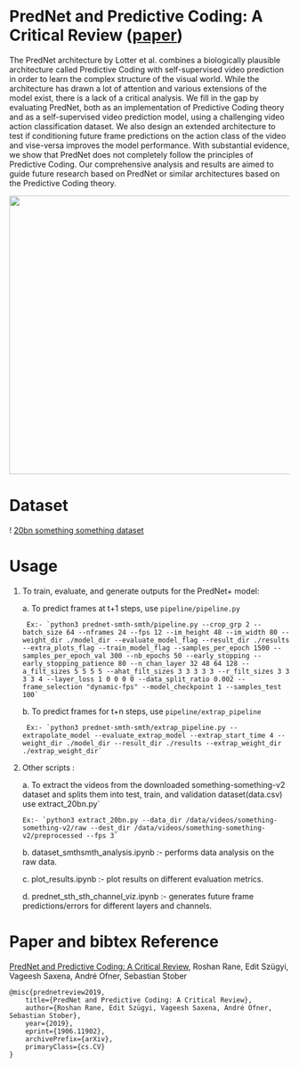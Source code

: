# PredNet and Predictive Coding: A Critical Review ([paper](https://arxiv.org/abs/1906.11902))
The PredNet architecture by Lotter et al. combines a biologically plausible architecture called Predictive Coding with self-supervised video prediction in order to learn the complex structure of the visual world. While the architecture has drawn a lot of attention and various extensions of the model exist, there is a lack of a critical analysis. We fill in the gap by evaluating PredNet, both as an implementation of Predictive Coding theory and as a self-supervised video prediction model, using a challenging video action classification dataset. We also design an extended architecture to test if conditioning future frame predictions on the action class of the video and vise-versa improves the model performance. With substantial evidence, we show that PredNet does not completely follow the principles of Predictive Coding. Our comprehensive analysis and results are aimed to guide future research based on PredNet or similar architectures based on the Predictive Coding theory.

<p align="center">
  <img width="750" height="500" src="https://github.com/RoshanRane/Predictive-video-classification/blob/master/PredNet_Vanilla.jpg"></img>
</p>

# Dataset
! [20bn something something dataset](https://20bn.com/datasets/something-something)

# Usage

1. To train, evaluate, and generate outputs for the PredNet+ model:  

    a. To predict frames at t+1 steps, use `pipeline/pipeline.py`  
    
        Ex:- `python3 prednet-smth-smth/pipeline.py --crop_grp 2 --batch_size 64 --nframes 24 --fps 12 --im_height 48 --im_width 80 --weight_dir ./model_dir --evaluate_model_flag --result_dir ./results --extra_plots_flag --train_model_flag --samples_per_epoch 1500 --samples_per_epoch_val 300 --nb_epochs 50 --early_stopping --early_stopping_patience 80 --n_chan_layer 32 48 64 128 --a_filt_sizes 5 5 5 5 --ahat_filt_sizes 3 3 3 3 3 --r_filt_sizes 3 3 3 3 4 --layer_loss 1 0 0 0 0 --data_split_ratio 0.002 --frame_selection "dynamic-fps" --model_checkpoint 1 --samples_test 100`  

    b. To predict frames for t+n steps, use `pipeline/extrap_pipeline`  

        Ex:- `python3 prednet-smth-smth/extrap_pipeline.py --extrapolate_model --evaluate_extrap_model --extrap_start_time 4 --weight_dir ./model_dir --result_dir ./results --extrap_weight_dir ./extrap_weight_dir`  


2.  Other scripts :  
  
    a. To extract the videos from the downloaded something-something-v2 dataset and splits them into test, train, and validation dataset(data.csv) use extract_20bn.py`  

        Ex:- `python3 extract_20bn.py --data_dir /data/videos/something-something-v2/raw --dest_dir /data/videos/something-something-v2/preprocessed --fps 3`

    b. dataset_smthsmth_analysis.ipynb :- performs data analysis on the raw data.  

    c. plot_results.ipynb :- plot results on different evaluation metrics.  

    d. prednet_sth_sth_channel_viz.ipynb :- generates future frame predictions/errors for different layers and channels.  
  

# Paper and bibtex Reference
[PredNet and Predictive Coding: A Critical Review](https://arxiv.org/abs/1906.11902), Roshan Rane, Edit Szügyi, Vageesh Saxena, André Ofner, Sebastian Stober
```
@misc{prednetreview2019,
    title={PredNet and Predictive Coding: A Critical Review},
    author={Roshan Rane, Edit Szügyi, Vageesh Saxena, André Ofner, Sebastian Stober},
    year={2019},
    eprint={1906.11902},
    archivePrefix={arXiv},
    primaryClass={cs.CV}
}
```

